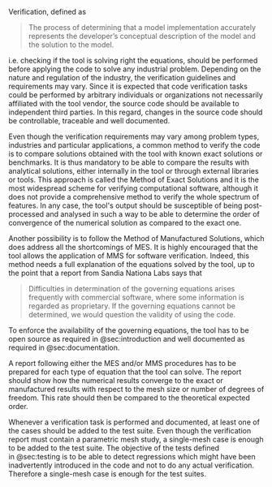 

Verification, defined as

>  The process of determining that a model implementation accurately represents the developer’s conceptual description of the model and the solution to the model.

i.e. checking if the tool is solving right the equations, should be performed before applying the code to solve any industrial problem. Depending on the nature and regulation of the industry, the verification guidelines and requirements may vary. Since it is expected that code verification tasks could be performed by arbitrary individuals or organizations not necessarily affiliated with the tool vendor, the source code should be available to independent third parties. In this regard, changes in the source code should be controllable, traceable and well documented.

Even though the verification requirements may vary among problem types, industries and particular applications, a common method to verify the code is to compare solutions obtained with the tool with known exact solutions or benchmarks. It is thus mandatory to be able to compare the results with analytical solutions, either internally in the tool or through external libraries or tools. This approach is called the Method of Exact Solutions and it is the most widespread scheme for verifying computational software, although it does not provide a comprehensive method to verify the whole spectrum of features. In any case, the tool's output should be susceptible of being post-processed and analysed in such a way to be able to determine the order of convergence of the numerical solution as compared to the exact one.

Another possibility is to follow the Method of Manufactured Solutions, which does address all the shortcomings of MES. It is highly encouraged that the tool allows the application of MMS for software verification. Indeed, this method needs a full explanation of the equations solved by the tool, up to the point that a report from Sandia Nationa Labs says that

> Difficulties in determination of the governing equations arises frequently with
> commercial software, where some information is regarded as proprietary.
> If the governing equations cannot be determined, we would question the validity of using the code.

To enforce the availability of the governing equations, the tool has to be open source as required in @sec:introduction and well documented as required in @sec:documentation.


A report following either the MES and/or MMS procedures has to be prepared for each type of equation that the tool can solve. The report should show how the numerical results converge to the exact or manufactured results with respect to the mesh size or number of degrees of freedom. This rate should then be compared to the theoretical expected order.

Whenever a verification task is performed and documented, at least one of the cases should be added to the test suite. Even though the verification report must contain a parametric mesh study, a single-mesh case is enough to be added to the test suite. The objective of the tests defined in @sec:testing is to be able to detect regressions which might have been inadvertently introduced in the code and not to do any actual verification.
Therefore a single-mesh case is enough for the test suites.

